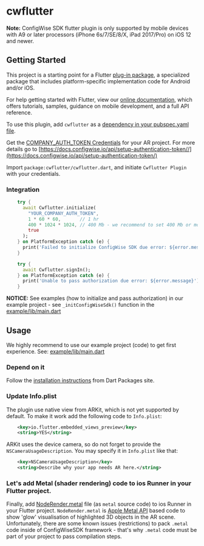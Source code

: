 # cwflutter

**Note:** ConfigWise SDK flutter plugin is only supported by mobile devices with A9 or later processors 
(iPhone 6s/7/SE/8/X, iPad 2017/Pro) on iOS 12 and newer.

## Getting Started

This project is a starting point for a Flutter
[plug-in package](https://flutter.dev/developing-packages/),
a specialized package that includes platform-specific implementation code for
Android and/or iOS.

For help getting started with Flutter, view our 
[online documentation](https://flutter.dev/docs), which offers tutorials, 
samples, guidance on mobile development, and a full API reference.

To use this plugin, add `cwflutter` as a [dependency in your pubspec.yaml file](https://flutter.io/platform-plugins/).

Get the [COMPANY_AUTH_TOKEN Credentials](https://manage.configwise.io) for your AR project. For more details go to [https://docs.configwise.io/api/setup-authentication-token//](https://docs.configwise.io/api/setup-authentication-token/)

Import `package:cwflutter/cwflutter.dart`, and initiate `Cwflutter Plugin` with your credentials.

### Integration

```dart
    try {
      await Cwflutter.initialize(
        "YOUR_COMPANY_AUTH_TOKEN",
        1 * 60 * 60,       // 1 hr
        400 * 1024 * 1024, // 400 Mb - we recommend to set 400 Mb or more for androidLowMemoryThreshold
        true
      );
    } on PlatformException catch (e) {
      print('Failed to initialize ConfigWise SDK due error: ${error.message}');
    }

    try {
      await Cwflutter.signIn();
    } on PlatformException catch (e) {
      print('Unable to pass authorization due error: ${error.message}');
    }
```

**NOTICE:** See examples (how to initialize and pass authorization) in our example project - see `_initConfigWiseSdk()` function in the 
[example/lib/main.dart](example/lib/main.dart)  

## Usage

We highly recommend to use our example project (code) to get first experience.
See: [example/lib/main.dart](example/lib/main.dart)

### Depend on it

Follow the [installation instructions](https://pub.dartlang.org/packages/cwflutter#-installing-tab-) from Dart Packages site.

### Update Info.plist

The plugin use native view from ARKit, which is not yet supported by default. To make it work add the following code to `Info.plist`:
```xml
    <key>io.flutter.embedded_views_preview</key>
    <string>YES</string>
```
ARKit uses the device camera, so do not forget to provide the `NSCameraUsageDescription`. You may specify it in `Info.plist` like that:
```xml
    <key>NSCameraUsageDescription</key>
    <string>Describe why your app needs AR here.</string>
```

### Let's add Metal (shader rendering) code to ios Runner in your Flutter project.

Finally, add [NodeRender.metal](example/ios/Runner/NodeRender.metal) file (as `metal` source code) to ios Runner in your Flutter project.
`NodeRender.metal` is [Apple Metal API](https://developer.apple.com/metal/) based code to show 'glow' visualisation of highlighted 3D objects in the AR scene.
Unfortunately, there are some known issues (restrictions) to pack `.metal` code inside of ConfigWiseSDK framework - that's why `.metal` code must 
be part of your project to pass compilation steps.  
